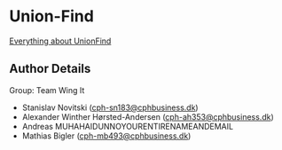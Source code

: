 # Union-Find

[Everything about UnionFind](http://www.bowdoin.edu/~ltoma/teaching/cs231/fall14/Material/UnionFind.pdf)

## Author Details

Group: Team Wing It
- Stanislav Novitski (cph-sn183@cphbusiness.dk)
- Alexander Winther Hørsted-Andersen (cph-ah353@cphbusiness.dk)
- Andreas MUHAHAIDUNNOYOURENTIRENAMEANDEMAIL
- Mathias Bigler (cph-mb493@cphbusiness.dk)